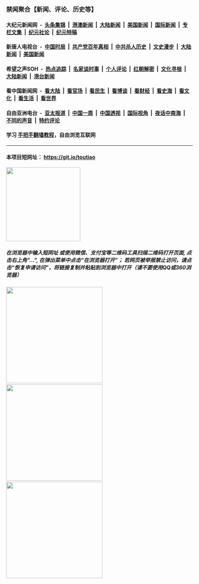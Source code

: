 ### 禁闻聚合【新闻、评论、历史等】

#### 大纪元新闻网 &nbsp;-&nbsp; [头条集锦](indexes/E头条集锦.md?t=03120932) &nbsp;|&nbsp; [港澳新闻](indexes/E港澳新闻.md?t=03120932)  &nbsp;|&nbsp; [大陆新闻](indexes/E大陆新闻.md?t=03120932) &nbsp;|&nbsp; [美国新闻](indexes/E美国新闻.md?t=03120932) &nbsp;|&nbsp; [国际新闻](indexes/E国际新闻.md?t=03120932) &nbsp;|&nbsp; [专栏文集](indexes/E专栏文集.md?t=03120932) &nbsp;|&nbsp; [纪元社论](indexes/E纪元社论.md?t=03120932) &nbsp;|&nbsp; [纪元特稿](indexes/E纪元特稿.md?t=03120932) 

#### 新唐人电视台 &nbsp;-&nbsp; [中国时局](indexes/N中国时局.md?t=03120932) &nbsp;|&nbsp; [共产党百年真相](indexes/N共产党百年真相.md?t=03120932) &nbsp;|&nbsp; [中共杀人历史](indexes/N中共杀人历史.md?t=03120932) &nbsp;|&nbsp; [文史漫步](indexes/N文史漫步.md?t=03120932) &nbsp;|&nbsp; [大陆新闻](indexes/N大陆新闻.md?t=03120932) &nbsp;|&nbsp; [美国新闻](indexes/N美国新闻.md?t=03120932)

#### 希望之声SOH &nbsp;-&nbsp; [热点追踪](indexes/H热点追踪.md?t=03120932) &nbsp;|&nbsp; [名家谈时事](indexes/H名家谈时事.md?t=03120932) &nbsp;|&nbsp; [个人评论](indexes/H个人评论.md?t=03120932)  &nbsp;|&nbsp; [红朝解密](indexes/H红朝解密.md?t=03120932) &nbsp;|&nbsp; [文化寻根](indexes/H文化寻根.md?t=03120932) &nbsp;|&nbsp; [大陆新闻](indexes/H大陆新闻.md?t=03120932) &nbsp;|&nbsp; [港台新闻](indexes/H港台新闻.md?t=03120932)

#### 看中国新闻网 &nbsp;-&nbsp; [看大陆](indexes/S看大陆.md?t=03120932) &nbsp;|&nbsp; [看官场](indexes/S看官场.md?t=03120932) &nbsp;|&nbsp; [看民生](indexes/S看民生.md?t=03120932)  &nbsp;|&nbsp; [看博谈](indexes/S看博谈.md?t=03120932) &nbsp;|&nbsp; [看财经](indexes/S看财经.md?t=03120932) &nbsp;|&nbsp; [看史海](indexes/S看史海.md?t=03120932) &nbsp;|&nbsp; [看文化](indexes/S看文化.md?t=03120932) &nbsp;|&nbsp; [看生活](indexes/S看生活.md?t=03120932) &nbsp;|&nbsp; [看世界](indexes/S看世界.md?t=03120932)

#### 自由亚洲电台 &nbsp;-&nbsp; [亚太报道](indexes/R亚太报道.md?t=03120932) &nbsp;|&nbsp; [中国一周](indexes/R中国一周.md?t=03120932) &nbsp;|&nbsp; [中国透视](indexes/R中国透视.md?t=03120932)  &nbsp;|&nbsp; [国际视角](indexes/R国际视角.md?t=03120932) &nbsp;|&nbsp; [夜话中南海](indexes/R夜话中南海.md?t=03120932) &nbsp;|&nbsp; [不同的声音](indexes/R不同的声音.md?t=03120932) &nbsp;|&nbsp; [特约评论](indexes/R特约评论.md?t=03120932)

#### 学习 [手把手翻墙教程](https://github.com/gfw-breaker/guides/wiki)，自由浏览互联网

----

#### 本项目短网址： https://git.io/toutiao
<img src="https://raw.githubusercontent.com/gfw-breaker/banned-news/master/scripts/img/qr.png" width="200px"/>  

##### 在浏览器中输入短网址 或使用微信、支付宝等二维码工具扫描二维码打开页面, 点击右上角"...", 在弹出菜单中点击“在浏览器打开”； 若网页被举报禁止访问，请点击“恢复申请访问”，将链接复制并粘贴到浏览器中打开（请不要使用QQ或360浏览器）

<img src="https://raw.githubusercontent.com/gfw-breaker/banned-news/master/scripts/img/1.png" width="260px"/> &nbsp; <img src="https://raw.githubusercontent.com/gfw-breaker/banned-news/master/scripts/img/2.png" width="260px"/> &nbsp; <img src="https://raw.githubusercontent.com/gfw-breaker/banned-news/master/scripts/img/3.png" width="260px"/>
